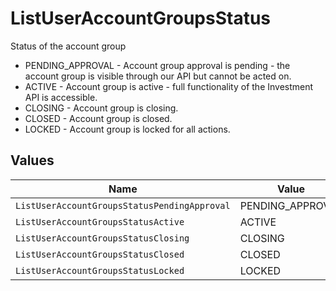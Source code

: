# ListUserAccountGroupsStatus

Status of the account group
* PENDING_APPROVAL - Account group approval is pending - the account group is visible through our API but cannot be acted on.
* ACTIVE - Account group is active - full functionality of the Investment API is accessible.
* CLOSING - Account group is closing.
* CLOSED - Account group is closed.
* LOCKED - Account group is locked for all actions.


## Values

| Name                                         | Value                                        |
| -------------------------------------------- | -------------------------------------------- |
| `ListUserAccountGroupsStatusPendingApproval` | PENDING_APPROVAL                             |
| `ListUserAccountGroupsStatusActive`          | ACTIVE                                       |
| `ListUserAccountGroupsStatusClosing`         | CLOSING                                      |
| `ListUserAccountGroupsStatusClosed`          | CLOSED                                       |
| `ListUserAccountGroupsStatusLocked`          | LOCKED                                       |